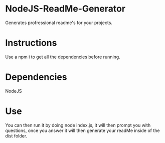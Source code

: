 # NodeJS-ReadMe-Generator
Generates profressional readme's for your projects.
# Instructions
Use a npm i to get all the dependencies before running.
# Dependencies
NodeJS
# Use
You can then run it by doing node index.js, it will then prompt you with questions, once you answer it will then generate your readMe inside of the dist folder.
